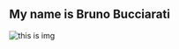 ## My name is Bruno Bucciarati
![this is img](https://static.jojowiki.com/images/a/a2/latest/20210513091755/Bruno_Bucciarati_Infobox_Anime.png)
